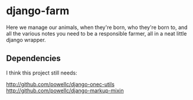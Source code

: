 django-farm
============

Here we manage our animals, when they're born, who they're born to, and all the various notes you need to be a responsible farmer, all in a neat little django wrapper.

Dependencies
--------------

I think this project still needs:

http://github.com/powellc/django-onec-utils
http://github.com/powellc/django-markup-mixin
